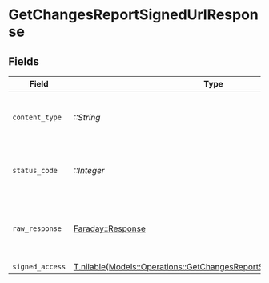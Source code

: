 # GetChangesReportSignedUrlResponse


## Fields

| Field                                                                                                                                    | Type                                                                                                                                     | Required                                                                                                                                 | Description                                                                                                                              |
| ---------------------------------------------------------------------------------------------------------------------------------------- | ---------------------------------------------------------------------------------------------------------------------------------------- | ---------------------------------------------------------------------------------------------------------------------------------------- | ---------------------------------------------------------------------------------------------------------------------------------------- |
| `content_type`                                                                                                                           | *::String*                                                                                                                               | :heavy_check_mark:                                                                                                                       | HTTP response content type for this operation                                                                                            |
| `status_code`                                                                                                                            | *::Integer*                                                                                                                              | :heavy_check_mark:                                                                                                                       | HTTP response status code for this operation                                                                                             |
| `raw_response`                                                                                                                           | [Faraday::Response](https://www.rubydoc.info/gems/faraday/Faraday/Response)                                                              | :heavy_check_mark:                                                                                                                       | Raw HTTP response; suitable for custom response parsing                                                                                  |
| `signed_access`                                                                                                                          | [T.nilable(Models::Operations::GetChangesReportSignedUrlSignedAccess)](../../models/operations/getchangesreportsignedurlsignedaccess.md) | :heavy_minus_sign:                                                                                                                       | OK                                                                                                                                       |